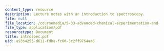 ```yaml
---
content_type: resource
description: Lecture notes with an introduction to spectroscopy.
file: null
file_location: /coursemedia/5-33-advanced-chemical-experimentation-and-instrumentation-fall-2007/a93b4253d611fdbafc605c2ff9764aa6_introspec.pdf
file_type: application/pdf
resourcetype: Document
title: introspec.pdf
uid: a93b4253-d611-fdba-fc60-5c2ff9764aa6
---
```


